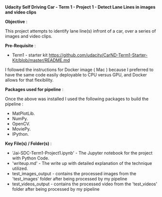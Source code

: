 **Udacity Self Driving Car - Term 1 - Project 1 - Detect Lane Lines in images and video clips**

**Objective** : 

This project attempts to identify lane line(s) infront of a car, over a series of images and video clips.

**Pre-Requisite** : 

* Term1 - starter kit
https://github.com/udacity/CarND-Term1-Starter-Kit/blob/master/README.md

I followed the instructions for Docker image ( Mac ) because I preferred to have the same code easily deployable to CPU versus GPU, and Docker allows for that flexibility.

**Packages used for pipeline** : 

Once the above was installed I used the following packages to build the pipeline :
* MatPlotLib.
* NumPy.
* OpenCV.
* MoviePy.
* IPython.

**Key File(s) / Folder(s)** :

* 'Jai-SDC-Term1-Project1.ipynb' - The Jupyter notebook for the project with Python Code.
* 'writeup.md' - The write up with detailed explanation of the technique utilized.
*  test_images_output - contains the processed images from the 'test_images' folder after being processed by my pipeline
*  test_videos_output - contains the processed video from the 'test_videos' folder after being processed by my pipeline
